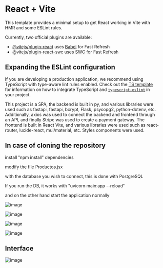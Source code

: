 # React + Vite

This template provides a minimal setup to get React working in Vite with HMR and some ESLint rules.

Currently, two official plugins are available:

- [@vitejs/plugin-react](https://github.com/vitejs/vite-plugin-react/blob/main/packages/plugin-react) uses [Babel](https://babeljs.io/) for Fast Refresh
- [@vitejs/plugin-react-swc](https://github.com/vitejs/vite-plugin-react/blob/main/packages/plugin-react-swc) uses [SWC](https://swc.rs/) for Fast Refresh

## Expanding the ESLint configuration

If you are developing a production application, we recommend using TypeScript with type-aware lint rules enabled. Check out the [TS template](https://github.com/vitejs/vite/tree/main/packages/create-vite/template-react-ts) for information on how to integrate TypeScript and [`typescript-eslint`](https://typescript-eslint.io) in your project.

This project is a SPA, the backend is built in py, and various libraries were used such as fastapi, fastapi, bcrypt, Flask, psycopg2, python-dotenv, etc.
Additionally, axios was used to connect the backend and frontend through an API, and finally Stripe was used to create a payment gateway.
The frontend is built in React Vite, and various libraries were used such as react-router, lucide-react, mui/material, etc.
Styles components were used.

## In case of cloning the repository

install "npm install" dependencies

modify the file Productos.jsx 

with the database you wish to connect, this is done with PostgreSQL

If you run the DB, it works with "uvicorn main:app --reload"

and on the other hand start the application normally


![image](https://github.com/user-attachments/assets/2299af2f-7761-44d9-a34c-1920ff4586f7)

![image](https://github.com/user-attachments/assets/d1961859-65e9-407b-9def-77c94591e72c)

![image](https://github.com/user-attachments/assets/5fc4f8df-0949-4f1e-a7f8-c36e57589f5c)

![image](https://github.com/user-attachments/assets/fc4f9bc3-58f8-42c4-833e-bb10d9eddb0d)

## Interface

![image](https://github.com/user-attachments/assets/9dc02369-5aa1-4818-89dc-9d4e603b79f0)

